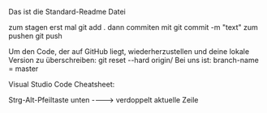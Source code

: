 Das ist die Standard-Readme Datei

zum stagen erst mal git add .
dann commiten mit git commit -m "text"
zum pushen git push

Um den Code, der auf GitHub liegt, wiederherzustellen und deine lokale Version zu überschreiben:
git reset --hard origin/<branch-name>
Bei uns ist:
branch-name = master


Visual Studio Code Cheatsheet:

Strg-Alt-Pfeiltaste unten ----> verdoppelt aktuelle Zeile
